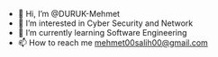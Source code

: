 - 👋 Hi, I’m @DURUK-Mehmet
- 👀 I’m interested in Cyber Security and Network
- 🌱 I’m currently learning Software Engineering 
- 📫 How to reach me mehmet00salih00@gmail.com

<!---
DURUK-Mehmet/DURUK-Mehmet is a ✨ special ✨ repository because its `README.md` (this file) appears on your GitHub profile.
You can click the Preview link to take a look at your changes.
--->
